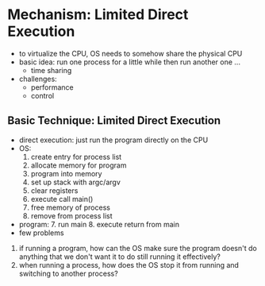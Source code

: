 # Mechanism: Limited Direct Execution
- to virtualize the CPU, OS needs to somehow share the physical CPU
- basic idea: run one process for a little while then run another one ...
    - time sharing
- challenges:
    - performance
    - control

## Basic Technique: Limited Direct Execution
- direct execution: just run the program directly on the CPU
- OS:
    1. create entry for process list
    2. allocate memory for program
    3. program into memory
    4. set up stack with argc/argv
    5. clear registers
    6. execute call main()
    9. free memory of process
    10. remove from process list
- program:
    7. run main
    8. execute return from main
- few problems
1. if running a program, how can the OS make sure the program doesn't do anything that we don't want it to do still running it effectively?
2. when running a process, how does the OS stop it from running and switching to another process?
